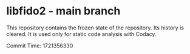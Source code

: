 # libfido2 - main branch

This repository contains the frozen state of the repository.
Its history is cleared. It is used only for static code
analysis with Codacy.

Commit Time: 1721356330